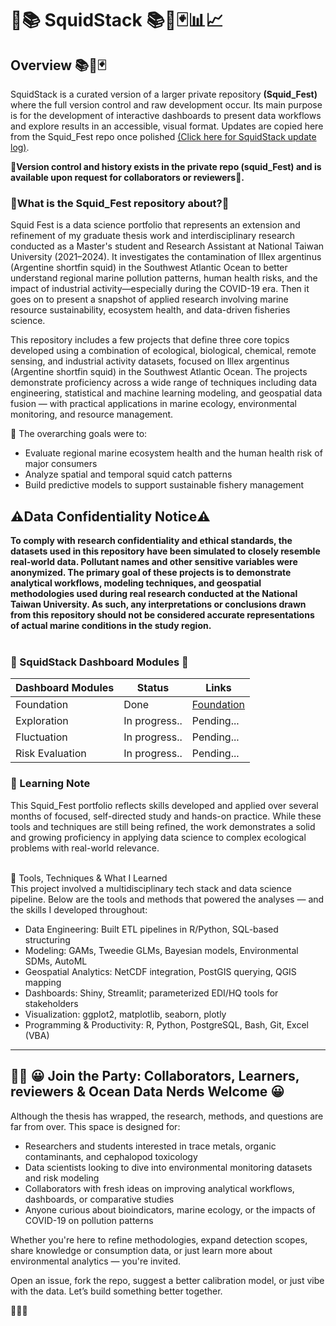 # 🦑📚 SquidStack 📚🦑🃏📊📈

## Overview 📚🦑🃏

SquidStack is a curated version of a larger private repository **(Squid_Fest)** where the full version control and raw development occur. Its main purpose is for the development of interactive dashboards to present data workflows and explore results in an accessible, visual format. Updates are copied here from the Squid_Fest repo once polished [(Click here for  SquidStack update log)](CHANGELOG.md). 

**🛂Version control and history exists in the private repo (squid_Fest) and is available upon request for collaborators or reviewers🛂.** 


### **🤨What is the Squid_Fest repository about?🤨**

Squid Fest is a data science portfolio that represents an extension and refinement of my graduate thesis work and interdisciplinary research conducted as a Master's student and Research Assistant at National Taiwan University (2021–2024). It investigates the contamination of Illex argentinus (Argentine shortfin squid) in the Southwest Atlantic Ocean to better understand regional marine pollution patterns, human health risks, and the impact of industrial activity—especially during the COVID-19 era. Then it goes on to  present a snapshot of applied research involving marine resource sustainability, ecosystem health, and data-driven fisheries science. <br>

This repository includes a few projects that define three core topics developed using a combination of ecological, biological, chemical, remote sensing, and industrial activity datasets, focused on Illex argentinus (Argentine shortfin squid) in the Southwest Atlantic Ocean. The projects demonstrate proficiency across a wide range of techniques including data engineering, statistical and machine learning modeling, and geospatial data fusion — with practical applications in marine ecology, environmental monitoring, and resource management. <br>

🎯 The overarching goals were to: <br>
 - Evaluate regional marine ecosystem health and the human health risk of major consumers
 - Analyze spatial and temporal squid catch patterns
 - Build predictive models to support sustainable fishery management <br>


## **⚠️Data Confidentiality Notice⚠️** 
**To comply with research confidentiality and ethical standards, the datasets used in this repository have been simulated to closely resemble real-world data. Pollutant names and other sensitive variables were anonymized. The primary goal of these projects is to demonstrate analytical workflows, modeling techniques, and geospatial methodologies used during real research conducted at the National Taiwan University. As such, any interpretations or conclusions drawn from this repository should not be considered accurate representations of actual marine conditions in the study region.** <br><br>

### 📁 SquidStack Dashboard Modules 📁 <br>

| Dashboard Modules       |    Status        |  Links  | 
|-------------------------|------------------|---------------------|
| Foundation              |     Done         |<a href="https://github.com/Euchie23/SquidStack/tree/main/Foundation">Foundation</a>|
| Exploration             |  In progress..   | Pending...
| Fluctuation             |  In progress..   | Pending...
| Risk Evaluation         |  In progress..   | Pending...



 ### 🧠 Learning Note <br>
This Squid_Fest portfolio reflects skills developed and applied over several months of focused, self-directed study and hands-on practice. While these tools and techniques are still being refined, the work demonstrates a solid and growing proficiency in applying data science to complex ecological problems with real-world relevance. <br> <br>

🔧 Tools, Techniques & What I Learned <br>
This project involved a multidisciplinary tech stack and data science pipeline. Below are the tools and methods that powered the analyses — and the skills I developed throughout:
 - Data Engineering: Built ETL pipelines in R/Python, SQL-based structuring
 - Modeling: GAMs, Tweedie GLMs, Bayesian models, Environmental SDMs, AutoML
 - Geospatial Analytics: NetCDF integration, PostGIS querying, QGIS mapping
 - Dashboards: Shiny, Streamlit; parameterized EDI/HQ tools for stakeholders
 - Visualization: ggplot2, matplotlib, seaborn, plotly
 - Programming & Productivity: R, Python, PostgreSQL, Bash, Git, Excel (VBA)

---

## 🐙🎉 😀 Join the Party: Collaborators, Learners, reviewers & Ocean Data Nerds Welcome 😀

Although the thesis has wrapped, the research, methods, and questions are far from over. This space is designed for:

- Researchers and students interested in trace metals, organic contaminants, and cephalopod toxicology
- Data scientists looking to dive into environmental monitoring datasets and risk modeling
- Collaborators with fresh ideas on improving analytical workflows, dashboards, or comparative studies
- Anyone curious about bioindicators, marine ecology, or the impacts of COVID-19 on pollution patterns

Whether you're here to refine methodologies, expand detection scopes, share knowledge or consumption data, or just learn more about environmental analytics — you're invited.

Open an issue, fork the repo, suggest a better calibration model, or just vibe with the data. Let’s build something better together.

🧪💡🐙 
